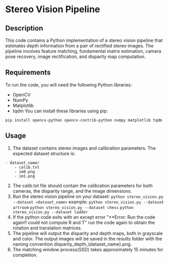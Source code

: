 # Stereo Vision Pipeline

## Description
This code contains a Python implementation of a stereo vision pipeline that estimates depth information from a pair of rectified stereo images. The pipeline involves feature matching, fundamental matrix estimation, camera pose recovery, image rectification, and disparity map computation.

## Requirements
To run the code, you will need the following Python libraries:

- OpenCV
- NumPy
- Matplotlib
- tqdm
You can install these libraries using pip:

`pip install opencv-python opencv-contrib-python numpy matplotlib tqdm`

## Usage
1. The dataset contains stereo images and calibration parameters. The expected dataset structure is:
```
- dataset_name/
    - calib.txt
    - im0.png
    - im1.png
```
2. The calib.txt file should contain the calibration parameters for both cameras, the disparity range, and the image dimensions.
3. Run the stereo vision pipeline on your dataset:
        `python stereo_vision.py --dataset <dataset_name>`
    example:
        `python stereo_vision.py --dataset artroom`
        `python stereo_vision.py --dataset chess`
        `python stereo_vision.py --dataset ladder`
4. If the python code exits with an except error "**Error: Run the code again!! could not compute R and T" run the code again to obtain the rotation and translation matrices.
4. The pipeline will output the disparity and depth maps, both in grayscale and color. The output images will be saved in the results folder with the naming convention disparity_depth_{dataset_name}.png.
5. The matching window process(SSD) takes approximately 15 minutes for completion.